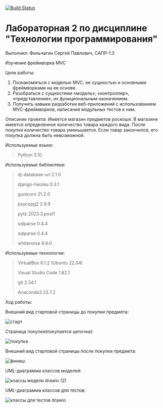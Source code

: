 [![Build Status](https://app.travis-ci.com/kpdvstu/PTLab2.svg?branch=master)](https://app.travis-ci.com/kpdvstu/PTLab2)
# Лабораторная 2 по дисциплине "Технологии программирования"

Выполнил: Фильчагин Сергей Павлович, САПР-1.3

Изучение фреймворка MVC

Цели работы:
  1. Познакомиться c моделью MVC, ее сущностью и основными фреймворками на ее основе.
  2. Разобраться с сущностями «модель», «контроллер», «представление», их функциональным 
  назначением.
  3. Получить навыки разработки веб-приложений с использованием MVC-фреймворков, написания 
  модульных тестов к ним.

Описание проекта: 
  Имеется магазин предметов роскоши. В магазине имеется определенное количество товара каждого вида. После покупки количество товара уменьшается. Если товар закончился, его покупка должна быть невозможной.

Используемые языки: 
>Python 3.10

Используемые библиотеки:
> dj-database-url    2.1.0
>
> django-heroku      0.3.1
>
> gunicorn           21.2.0
>
> psycopg2           2.9.9
>
> pytz               2023.3.post1
>
> sqlparse           0.4.4
>
> sqlparse           0.4.4
>
> whitenoise         6.6.0
  
Используемые технологии:
>VirtualBox 6.1.2 (Ubuntu 22.04)
>
>Visual Studio Code 1.82.1
>
>git 2.34.1
>
>Anaconda3 23.7.2

Ход работы:

Внешний вид стартовой страницы до покупки предмета:

![старт](https://github.com/SerFiLiuZ/TPLab2/assets/63652192/190579f2-49ed-4d07-82ad-f05fb5b5ef81)

Страница покупки(покупается цепочка):

![покупка](https://github.com/SerFiLiuZ/TPLab2/assets/63652192/1623303c-d723-41d2-ba67-54ff358c9dd2)

Внешний вид стартовой страницы после покупки предмета:

![финиш](https://github.com/SerFiLiuZ/TPLab2/assets/63652192/933e5eeb-edbb-4949-807d-2bcf0c928057)

UML-диаграмма классов моделей:

![классы модели drawio (2)](https://github.com/SerFiLiuZ/TPLab2/assets/63652192/6bc17983-5dad-49ef-9a0d-ecbc7e13f433)

UML-диаграмма классов для тестов:

![классы для тестов drawio](https://github.com/SerFiLiuZ/TPLab2/assets/63652192/88e11ae5-a342-4136-97bb-be18907873f0)


